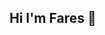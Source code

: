 ## Hi I'm Fares 👋

<!--
**faresyahmadi/faresyahmadi** is a ✨ _special_ ✨ repository because its `README.md` (this file) appears on your GitHub profile.

Here are some ideas to get you started:

- 👯 Passionate about solving problems with code 
- 🔭 Senior Comp Sci major at Skidmore College
- 🌱 Currently learning about Data Analytics and Visualisation
- 💬 Ask me about my favorite project
- ⚡ Fun fact: I create travel videos in my free time :) 
-->
